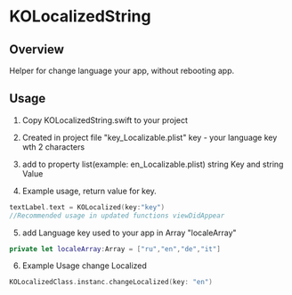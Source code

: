 # KOLocalizedString
## Overview
Helper for change language your app, without rebooting  app.

## Usage

1. Copy KOLocalizedString.swift to your project

2. Created in project file "key_Localizable.plist"  key - your language key wth 2 characters

3. add to property list(example: en_Localizable.plist) string Key and string Value

4. Example usage, return value for key. 
```swift
textLabel.text = KOLocalized(key:"key")
//Recommended usage in updated functions viewDidAppear
```
5. add Language key used to your app in Array  "localeArray"
```swift
private let localeArray:Array = ["ru","en","de","it"]
```
6. Example Usage change Localized
```swift
KOLocalizedClass.instanc.changeLocalized(key: "en")
```
